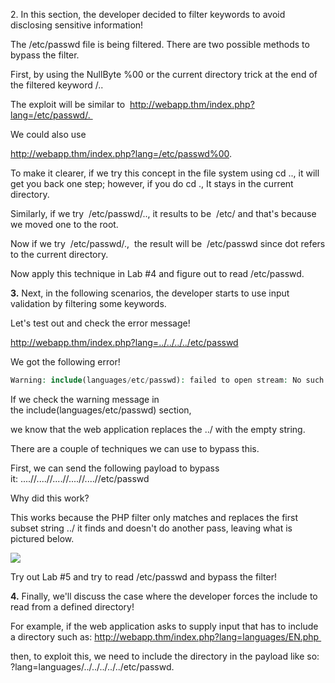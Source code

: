 2. In this section, the developer decided to filter keywords to avoid disclosing sensitive information! 

The /etc/passwd file is being filtered. 
There are two possible methods to bypass the filter. 

First, by using the NullByte %00 
or 
the current directory trick at the end of the filtered keyword /.. 

The exploit will be similar to 
http://webapp.thm/index.php?lang=/etc/passwd/. 

We could also use 

http://webapp.thm/index.php?lang=/etc/passwd%00.

To make it clearer, if we try this concept in the file system using cd .., it will get you back one step; however, if you do cd ., It stays in the current directory.  

Similarly, if we try  /etc/passwd/.., it results to be  /etc/ and that's because we moved one to the root.  

Now if we try  /etc/passwd/., 
the result will be  /etc/passwd since dot refers to the current directory.

Now apply this technique in Lab #4 and figure out to read /etc/passwd.

**3.** Next, in the following scenarios, the developer starts to use input validation by filtering some keywords. 

Let's test out and check the error message!  

http://webapp.thm/index.php?lang=../../../../etc/passwd  

We got the following error!  

```php
Warning: include(languages/etc/passwd): failed to open stream: No such file or directory in /var/www/html/THM-5/index.php on line 15
```

  
If we check the warning message in the include(languages/etc/passwd) section, 

we know that the web application replaces the ../ with the empty string. 

There are a couple of techniques we can use to bypass this.

First, we can send the following payload to bypass it: ....//....//....//....//....//etc/passwd

Why did this work?

This works because the PHP filter only matches and replaces the first subset string ../ it finds and doesn't do another pass, leaving what is pictured below.  

![](https://tryhackme-images.s3.amazonaws.com/user-uploads/5d617515c8cd8348d0b4e68f/room-content/30d3bf0341ba99485c5f683a416a056d.png)  

Try out Lab #5 and try to read /etc/passwd and bypass the filter!


**4.** Finally, we'll discuss the case where the developer forces the include to read from a defined directory!

For example, if the web application asks to supply input that has to include a directory such as: http://webapp.thm/index.php?lang=languages/EN.php 


then, to exploit this, we need to include the directory in the payload like so: ?lang=languages/../../../../../etc/passwd.